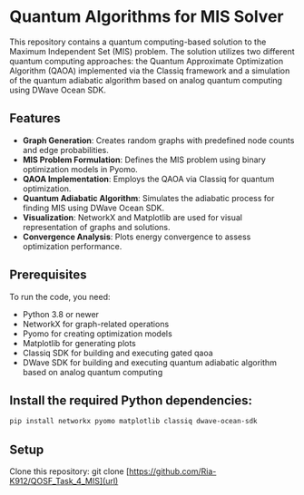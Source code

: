 # Quantum Algorithms for MIS Solver

This repository contains a quantum computing-based solution to the Maximum Independent Set (MIS) problem. The solution utilizes two different quantum computing approaches: the Quantum Approximate Optimization Algorithm (QAOA) implemented via the Classiq framework and a simulation of the quantum adiabatic algorithm based on analog quantum computing using DWave Ocean SDK.

## Features

- **Graph Generation**: Creates random graphs with predefined node counts and edge probabilities.
- **MIS Problem Formulation**: Defines the MIS problem using binary optimization models in Pyomo.
- **QAOA Implementation**: Employs the QAOA via Classiq for quantum optimization.
- **Quantum Adiabatic Algorithm**: Simulates the adiabatic process for finding MIS using DWave Ocean SDK.
- **Visualization**: NetworkX and Matplotlib are used for visual representation of graphs and solutions.
- **Convergence Analysis**: Plots energy convergence to assess optimization performance.

## Prerequisites

To run the code, you need:
- Python 3.8 or newer
- NetworkX for graph-related operations
- Pyomo for creating optimization models
- Matplotlib for generating plots
- Classiq SDK for building and executing gated qaoa
- DWave SDK for building and executing quantum adiabatic algorithm based on analog quantum computing

## Install the required Python dependencies:
```bash
pip install networkx pyomo matplotlib classiq dwave-ocean-sdk
```


## Setup

Clone this repository:
git clone [https://github.com/Ria-K912/QOSF_Task_4_MIS](url)




